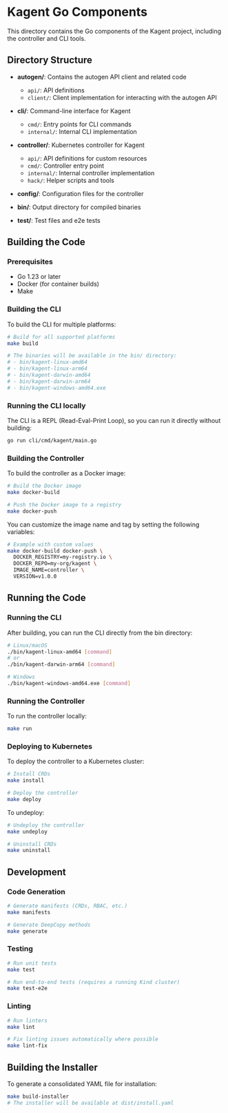 # Kagent Go Components

This directory contains the Go components of the Kagent project, including the controller and CLI tools.

## Directory Structure

- **autogen/**: Contains the autogen API client and related code
  - `api/`: API definitions
  - `client/`: Client implementation for interacting with the autogen API

- **cli/**: Command-line interface for Kagent
  - `cmd/`: Entry points for CLI commands
  - `internal/`: Internal CLI implementation

- **controller/**: Kubernetes controller for Kagent
  - `api/`: API definitions for custom resources
  - `cmd/`: Controller entry point
  - `internal/`: Internal controller implementation
  - `hack/`: Helper scripts and tools

- **config/**: Configuration files for the controller

- **bin/**: Output directory for compiled binaries

- **test/**: Test files and e2e tests

## Building the Code

### Prerequisites

- Go 1.23 or later
- Docker (for container builds)
- Make

### Building the CLI

To build the CLI for multiple platforms:

```bash
# Build for all supported platforms
make build

# The binaries will be available in the bin/ directory:
# - bin/kagent-linux-amd64
# - bin/kagent-linux-arm64
# - bin/kagent-darwin-amd64
# - bin/kagent-darwin-arm64
# - bin/kagent-windows-amd64.exe
```

### Running the CLI locally

The CLI is a REPL (Read-Eval-Print Loop), so you can run it directly without building:

```bash
go run cli/cmd/kagent/main.go
```

### Building the Controller

To build the controller as a Docker image:

```bash
# Build the Docker image
make docker-build

# Push the Docker image to a registry
make docker-push
```

You can customize the image name and tag by setting the following variables:

```bash
# Example with custom values
make docker-build docker-push \
  DOCKER_REGISTRY=my-registry.io \
  DOCKER_REPO=my-org/kagent \
  IMAGE_NAME=controller \
  VERSION=v1.0.0
```

## Running the Code

### Running the CLI

After building, you can run the CLI directly from the bin directory:

```bash
# Linux/macOS
./bin/kagent-linux-amd64 [command]
# or
./bin/kagent-darwin-arm64 [command]

# Windows
./bin/kagent-windows-amd64.exe [command]
```

### Running the Controller

To run the controller locally:

```bash
make run
```

### Deploying to Kubernetes

To deploy the controller to a Kubernetes cluster:

```bash
# Install CRDs
make install

# Deploy the controller
make deploy
```

To undeploy:

```bash
# Undeploy the controller
make undeploy

# Uninstall CRDs
make uninstall
```

## Development

### Code Generation

```bash
# Generate manifests (CRDs, RBAC, etc.)
make manifests

# Generate DeepCopy methods
make generate
```

### Testing

```bash
# Run unit tests
make test

# Run end-to-end tests (requires a running Kind cluster)
make test-e2e
```

### Linting

```bash
# Run linters
make lint

# Fix linting issues automatically where possible
make lint-fix
```

## Building the Installer

To generate a consolidated YAML file for installation:

```bash
make build-installer
# The installer will be available at dist/install.yaml
```

